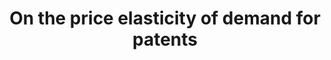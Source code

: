 ---
description: Fees since 1980 at the European (EPO), the US and the Japanese patent
  offices.
title: On the price elasticity of demand for patents
url: http://www.gder.info/download_OBES_data.html
uuid: d76b71a1-2f43-447d-b296-a1b52db6e3d7
---